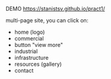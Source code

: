 DEMO https://stanistsv.github.io/pract1/

multi-page site, you can click on:
 - home (logo)
 - commercial
 - button "view more"
 - industrial
 - infrastructure
 - resources (gallery)
 - contact
